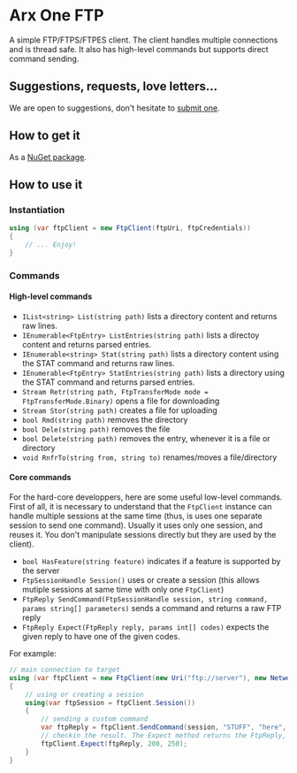 # Arx One FTP

A simple FTP/FTPS/FTPES client.
The client handles multiple connections and is thread safe.
It also has high-level commands but supports direct command sending.

## Suggestions, requests, love letters...

We are open to suggestions, don't hesitate to [submit one](https://github.com/ArxOne/FTP/issues).

## How to get it

As a [NuGet package](https://www.nuget.org/packages/ArxOne.Ftp).

## How to use it

### Instantiation

```csharp
using (var ftpClient = new FtpClient(ftpUri, ftpCredentials))
{
    // ... Enjoy!
}
```

### Commands

#### High-level commands

*  `IList<string> List(string path)` lists a directory content and returns raw lines.
*  `IEnumerable<FtpEntry> ListEntries(string path)` lists a directoy content and returns parsed entries.
*  `IEnumerable<string> Stat(string path)` lists a directory content using the STAT command and returns raw lines.
*  `IEnumerable<FtpEntry> StatEntries(string path)` lists a directory using the STAT command and returns parsed entries.
*  `Stream Retr(string path, FtpTransferMode mode = FtpTransferMode.Binary)` opens a file for downloading
*  `Stream Stor(string path)` creates a file for uploading
*  `bool Rmd(string path)` removes the directory
*  `bool Dele(string path)` removes the file
*  `bool Delete(string path)` removes the entry, whenever it is a file or directory
*  `void RnfrTo(string from, string to)` renames/moves a file/directory

#### Core commands

For the hard-core developpers, here are some useful low-level commands.
First of all, it is necessary to understand that the `FtpClient` instance can handle multiple sessions at the same time (thus, is uses one separate session to send one command). Usually it uses only one session, and reuses it. You don't manipulate sessions directly but they are used by the client).

* `bool HasFeature(string feature)` indicates if a feature is supported by the server
* `FtpSessionHandle Session()` uses or create a session (this allows mutiple sessions at same time with only one `FtpClient`)
* `FtpReply SendCommand(FtpSessionHandle session, string command, params string[] parameters)` sends a command and returns a raw FTP reply
*  `FtpReply Expect(FtpReply reply, params int[] codes)` expects the given reply to have one of the given codes.

For example:
```csharp
// main connection to target
using (var ftpClient = new FtpClient(new Uri("ftp://server"), new NetworkCredentials("anonymous","me@me.com"))
{
    // using or creating a session
    using(var ftpSession = ftpClient.Session())
    {
        // sending a custom command
        var ftpReply = ftpClient.SendCommand(session, "STUFF", "here", "now");
        // checkin the result. The Expect method returns the FtpReply, so SendCommand() and Expect() can be nested.
        ftpClient.Expect(ftpReply, 200, 250);
    }
}
```

